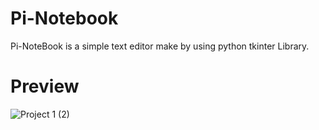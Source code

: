 # Pi-Notebook
Pi-NoteBook is a simple text editor make by using python tkinter Library.

# Preview

![Project 1 (2)](https://user-images.githubusercontent.com/83384315/216805993-f2ccf4fc-7420-4725-bd48-ee6055074707.jpg)
